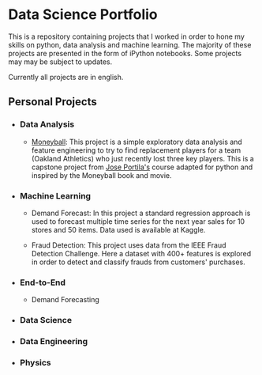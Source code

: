 # Data Science Portfolio
This is a repository containing projects that I worked in order to hone my skills on python, data analysis and machine learning. The majority of these projects are presented in the form of iPython notebooks. Some projects may may be subject to updates.

Currently all projects are in english.

##  Personal Projects

* ### Data Analysis
  
  * [Moneyball](https://github.com/diogolbar/diogolbar.github.io/blob/main/Moneyball/Moneyball.ipynb): This project is a simple exploratory data analysis and feature engineering to try to find replacement players for a team (Oakland Athletics) who just recently lost three key players. This is a capstone project from [Jose Portila's](https://www.udemy.com/course/data-science-and-machine-learning-bootcamp-with-r/) course adapted for python and inspired by the Moneyball book and movie.

* ### Machine Learning
  
  * Demand Forecast: In this project a standard regression approach is used to forecast multiple time series for the next year sales for 10 stores and 50 items. Data used is available at Kaggle.
  
  * Fraud Detection: This project uses data from the IEEE Fraud Detection Challenge. Here a dataset with 400+ features is explored in order to detect and classify frauds from customers' purchases.
  
* ### End-to-End
  
  * Demand Forecasting

* ### Data Science

* ### Data Engineering

* ### Physics
